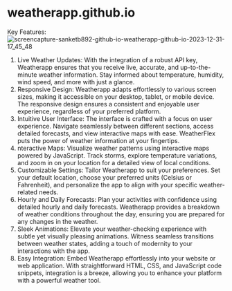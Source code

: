 # weatherapp.github.io


Key Features:![screencapture-sanketb892-github-io-weatherapp-github-io-2023-12-31-17_45_48](https://github.com/sanketb892/weatherapp.github.io/assets/53649051/44bf7fb0-ea38-4efa-b2f0-0104a0f4aed6)


1. Live Weather Updates: With the integration of a robust API key, Weatherapp ensures that you receive live, accurate, and up-to-the-minute weather information. Stay informed about temperature, humidity, wind speed, and more with just a glance.
2. Responsive Design: Weatherapp adapts effortlessly to various screen sizes, making it accessible on your desktop, tablet, or mobile device. The responsive design ensures a consistent and enjoyable user experience, regardless of your preferred platform.
3. Intuitive User Interface: The interface is crafted with a focus on user experience. Navigate seamlessly between different sections, access detailed forecasts, and view interactive maps with ease. WeatherFlex puts the power of weather information at your fingertips.
4. nteractive Maps: Visualize weather patterns using interactive maps powered by JavaScript. Track storms, explore temperature variations, and zoom in on your location for a detailed view of local conditions.
5. Customizable Settings: Tailor Weatherapp to suit your preferences. Set your default location, choose your preferred units (Celsius or Fahrenheit), and personalize the app to align with your specific weather-related needs.
6. Hourly and Daily Forecasts: Plan your activities with confidence using detailed hourly and daily forecasts. Weatherapp provides a breakdown of weather conditions throughout the day, ensuring you are prepared for any changes in the weather.
7. Sleek Animations: Elevate your weather-checking experience with subtle yet visually pleasing animations. Witness seamless transitions between weather states, adding a touch of modernity to your interactions with the app.
8. Easy Integration: Embed Weatherapp effortlessly into your website or web application. With straightforward HTML, CSS, and JavaScript code snippets, integration is a breeze, allowing you to enhance your platform with a powerful weather tool.
